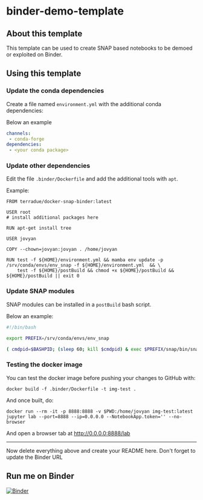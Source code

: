 # binder-demo-template

## About this template 

This template can be used to create SNAP based notebooks to be demoed or exploited on Binder.

## Using this template

### Update the conda dependencies

Create a file named `environment.yml` with the additional conda dependencies:

Below an example

```yaml
channels:
 - conda-forge
dependencies:
 - <your conda package>
```

### Update other dependencies

Edit the file `.binder/Dockerfile` and add the additional tools with `apt`.

Example:

```
FROM terradue/docker-snap-binder:latest

USER root
# install additional packages here

RUN apt-get install tree

USER jovyan

COPY --chown=jovyan:jovyan . /home/jovyan

RUN test -f ${HOME}/environment.yml && mamba env update -p /srv/conda/envs/env_snap -f ${HOME}/environment.yml  && \
    test -f ${HOME}/postBuild && chmod +x ${HOME}/postBuild && ${HOME}/postBuild || exit 0
```

### Update SNAP modules

SNAP modules can be installed in a `postBuild` bash script. 

Below an example:

```bash
#!/bin/bash

export PREFIX=/srv/conda/envs/env_snap

( cmdpid=$BASHPID; (sleep 60; kill $cmdpid) & exec $PREFIX/snap/bin/snap --nosplash --nogui --modules --update org.esa.snap.snap.ndvi )
```

### Testing the docker image 

You can test the docker image before pushing your changes to GitHub with:

```console
docker build -f .binder/Dockerfile -t img-test .
```

And once built, do:

```console
docker run --rm -it -p 8888:8888 -v $PWD:/home/jovyan img-test:latest jupyter lab --port=8888 --ip=0.0.0.0 --NotebookApp.token='' --no-browser
```

And open a browser tab at http://0.0.0.0:8888/lab

<hr>

Now delete everything above and create your README here.
Don't forget to update the Binder URL

## Run me on Binder 

[![Binder](https://mybinder.org/badge_logo.svg)](https://mybinder.org/v2/gh/snap-contrib/binder-demo-template/HEAD?urlpath=lab)
